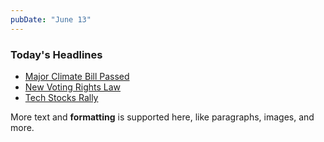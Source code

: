```yaml
---
pubDate: "June 13"
---
```


### Today's Headlines

- [Major Climate Bill Passed](https://example.com/climate)
- [New Voting Rights Law](https://example.com/voting)
- [Tech Stocks Rally](https://example.com/tech)

More text and **formatting** is supported here, like paragraphs, images, and more.
